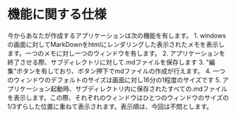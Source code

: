 # 機能に関する仕様
<project>
今からあなたが作成するアプリケーションは次の機能を有します。
1. windowsの画面に対してMarkDownをhtmlにレンダリングした表示されたメモを表示します。一つのメモに対し一つのウィンドウを有します。
2. アプリケーションを終了させる際、サブディレクトリに対して.mdファイルを保存します
3. "編集"ボタンを有しており、ボタン押下でmdファイルの作成が行えます。
4. 一つのウィンドウのデフォルトのサイズは画面に対し16分の1程度のサイズです
5. アプリケーション起動時、サブディレクトリ内に保存されたすべての.mdファイルを表示します。この際、それぞれのウィンドウはひとつのウィンドウのサイズの1/3ずらした位置に重ねて表示されます。表示順は、今回は不問とします。
<project>